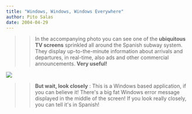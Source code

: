 ```yaml
---
title: "Windows, Windows, Windows Everywhere"
author: Pito Salas
date: 2004-04-29
---
```



>>

>> In the accompanying photo you can see one of the **ubiquitous TV screens**
sprinkled all around the Spanish subway system. They display up-to-the-minute
information about arrivals and departures, in real-time, also ads and other
commercial announcements. **Very useful!**

>>

>>
[![](https://i0.wp.com/s3.media.squarespace.com/production/1075723/12829350/weblogs/archives/DSCF0085-thumb.JPG?resize=400%2C300)](<http://s3.media.squarespace.com/production/1075723/12829350/weblogs/archives/DSCF0085.html>)

>>

>> **But wait, look closely** : This is a Windows based application, if you
can believe it! There's a big fat Windows error message displayed in the
middle of the screen! If you look really closely, you can tell it's in
Spanish!


